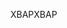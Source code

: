 <span data-ttu-id="a61c0-101">XBAP</span><span class="sxs-lookup"><span data-stu-id="a61c0-101">XBAP</span></span>